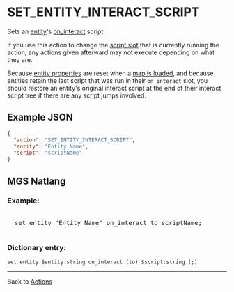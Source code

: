 # SET_ENTITY_INTERACT_SCRIPT

Sets an [entity](entities)'s [on_interact](scripts/on_interact) script.

If you use this action to change the [script slot](scripts/script_slots) that is currently running the action, any actions given afterward may not execute depending on what they are.

Because [entity properties](entities/entity_properties) are reset when a [map is loaded](maps/map_loads), and because entities retain the last script that was run in their `on_interact` slot, you should restore an entity's original interact script at the end of their interact script tree if there are any script jumps involved.

## Example JSON

```json
{
  "action": "SET_ENTITY_INTERACT_SCRIPT",
  "entity": "Entity Name",
  "script": "scriptName"
}
```

## MGS Natlang

### Example:

<pre class="HyperMD-codeblock mgs">

  <span class="verb">set</span> <span class="sigil">entity</span> <span class="string">"Entity Name"</span> <span class="target">on_interact</span> <span class="operator">to</span> <span class="string">scriptName</span><span class="terminator">;</span>

</pre>

### Dictionary entry:

```
set entity $entity:string on_interact (to) $script:string (;)
```

---

Back to [Actions](actions)

